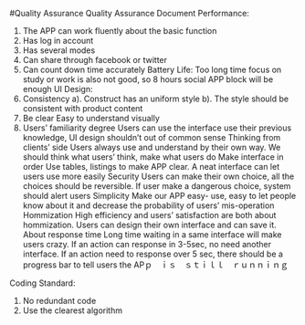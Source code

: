 #Quality Assurance
Quality Assurance Document
Performance:
1. The APP can work fluently about the basic function 
2. Has log in account 
3. Has several modes
4. Can share through facebook or twitter
5. Can count down time accurately
Battery Life:
Too long time focus on study or work is also not good, so 8 hours social APP block will be enough
UI Design:
1. Consistency
  a). Construct has an uniform style
  b). The style should be consistent with product content
2. Be clear
  Easy to understand visually
3. Users’ familiarity degree
  Users can use the interface use their previous knowledge, UI design shouldn’t out of common sense
Thinking from clients’ side
   Users always use and understand by their own way. We should think what users’ think, make what users do
Make interface in order
   Use tables, listings to make APP clear. A neat interface can let users use more easily
Security
   Users can make their own choice, all the choices should be reversible. If user make a dangerous choice, system should alert users
Simplicity
   Make our APP easy- use, easy to let people know about it and decrease the probability of users’ mis-operation
Hommization
   High efficiency and users’ satisfaction are both about hommization. Users can design their own interface and can save it.
About response time
   Long time waiting in a same interface will make users crazy. If an action can response in 3-5sec, no need another interface. If an action need to response over 5 sec, there should be a progress bar to tell users the APｐ　ｉｓ　ｓｔｉｌｌ　ｒｕｎｎｉｎｇ
   
Coding Standard:
1. No redundant code
2. Use the clearest algorithm
